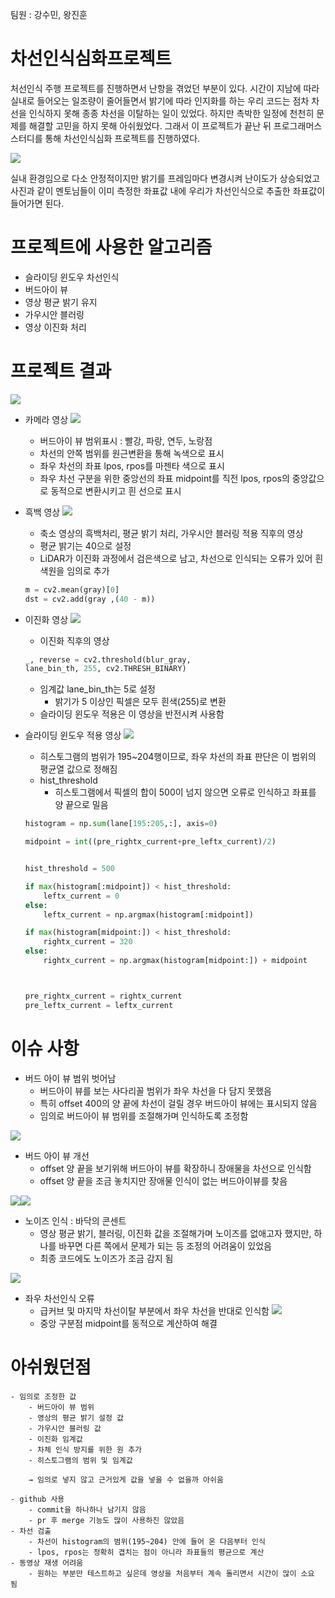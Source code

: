 팀원 : 강수민, 왕진훈

# 차선인식심화프로젝트
처선인식 주행 프로젝트를 진행하면서 난항을 겪었던 부분이 있다. 시간이 지남에 따라 실내로 들어오는 일조량이 줄어들면서 밝기에 따라 인지화를 하는 우리 코드는 점차 차선을 인식하지 못해 종종 차선을 이탈하는 일이 있었다. 하지만 촉박한 일정에 천천히 문제를 해결할 고민을 하지 못해 아쉬웠었다. 그래서 이 프로젝트가 끝난 뒤 프로그래머스 스터디를 통해 차선인식심화 프로젝트를 진행하였다. 


![](2022-04-17-14-37-57.png)

실내 환경임으로 다소 안정적이지만 밝기를 프레임마다 변경시켜 난이도가 상승되었고 사진과 같이 멘토님들이 이미 측정한 좌표값 내에 우리가 차선인식으로 추출한 좌표값이 들어가면 된다.

# 프로젝트에 사용한 알고리즘

- 슬라이딩 윈도우 차선인식
- 버드아이 뷰
- 영상 평균 밝기 유지
- 가우시안 블러링
- 영상 이진화 처리

# 프로젝트 결과
![](2022-04-17-14-45-05.png)
- 카메라 영상
![](2022-04-17-14-46-08.png)
    - 버드아이 뷰 범위표시 : 빨강, 파랑, 연두, 노랑점
    - 차선의 안쪽 범위를 원근변환을 통해 녹색으로 표시
    - 좌우 차선의 좌표 lpos, rpos를 마젠타 색으로 표시
    - 좌우 차선 구분을 위한 중앙선의 좌표 midpoint를 직전 lpos, rpos의 중앙값으로 동적으로 변환시키고 흰 선으로 표시

- 흑백 영상
![](2022-04-17-14-48-24.png)
    - 축소 영상의 흑백처리, 평균 밝기 처리, 가우시안 블러링 적용 직후의 영상
    - 평균 밝기는 40으로 설정
    - LiDAR가 이진화 과정에서 검은색으로 남고, 차선으로 인식되는 오류가 있어 흰색원을 임의로 추가
    ```python
    m = cv2.mean(gray)[0]
    dst = cv2.add(gray ,(40 - m))
    ```

- 이진화 영상
![](2022-04-17-14-50-16.png)
    - 이진화 직후의 영상
     ```python
    _, reverse = cv2.threshold(blur_gray,
     lane_bin_th, 255, cv2.THRESH_BINARY)
    ```
    - 임계값 lane_bin_th는 5로 설정
        - 밝기가 5 이상인 픽셀은 모두 흰색(255)로 변환
    - 슬라이딩 윈도우 적용은 이 영상을 반전시켜 사용함
   
- 슬라이딩 윈도우 적용 영상
![](2022-04-17-14-52-23.png)
    - 히스토그램의 범위가 195~204행이므로, 좌우 차선의 좌표 판단은 이 범위의 평균열 값으로 정해짐
    - hist_threshold
        - 히스토그램에서 픽셀의 합이 500이 넘지 않으면 오류로 인식하고 좌표를 양 끝으로 밀음 
    ```python
    histogram = np.sum(lane[195:205,:], axis=0)     
    
    midpoint = int((pre_rightx_current+pre_leftx_current)/2)


    hist_threshold = 500

    if max(histogram[:midpoint]) < hist_threshold:
        leftx_current = 0 
    else:
        leftx_current = np.argmax(histogram[:midpoint])

    if max(histogram[midpoint:]) < hist_threshold:
        rightx_current = 320
    else:
        rightx_current = np.argmax(histogram[midpoint:]) + midpoint

    

    pre_rightx_current = rightx_current
    pre_leftx_current = leftx_current
    ```
# 이슈 사항
- 버드 아이 뷰 범위 벗어남
    - 버드아이 뷰를 보는 사다리꼴 범위가 좌우 차선을 다 담지 못했음
    - 특히 offset 400의 양 끝에 차선이 걸릴 경우 버드아이 뷰에는 표시되지 않음 
    - 임의로 버드아이 뷰 범위를 조절해가며 인식하도록 조정함

![](2022-04-17-14-56-56.png)

- 버드 아이 뷰 개선
    - offset 양 끝을 보기위해 버드아이 뷰를 확장하니 장애물을 차선으로 인식함
    - offset 양 끝을 조금 놓치지만 장애물 인식이 없는 버드아이뷰를 찾음

![](2022-04-17-14-58-23.png)![](2022-04-17-14-58-48.png)

- 노이즈 인식 : 바닥의 콘센트
    - 영상 평균 밝기, 블러링, 이진화 값을 조절해가며 노이즈를 없애고자 했지만, 하나를 바꾸면 다른 쪽에서 문제가 되는 등 조정의 어려움이 있었음
    - 최종 코드에도 노이즈가 조금 감지 됨

![](2022-04-17-15-00-09.png)

- 좌우 차선인식 오류
    - 급커브 및 마지막 차선이탈 부분에서 좌우 차선을 반대로 인식함
![](2022-04-17-15-00-53.png)
    - 중앙 구분점 midpoint를 동적으로 계산하여 해결

# 아쉬웠던점
    - 임의로 조정한 값
        - 버드아이 뷰 범위
        - 영상의 평균 밝기 설정 값
        - 가우시안 블러링 값
        - 이진화 임계값
        - 차체 인식 방지를 위한 원 추가
        - 히스토그램의 범위 및 임계값
        
        → 임의로 넣지 않고 근거있게 값을 넣을 수 없을까 아쉬움
        
    - github 사용
        - commit을 하나하나 남기지 않음
        - pr 후 merge 기능도 많이 사용하진 않았음
    - 차선 검출
        - 차선이 histogram의 범위(195~204) 안에 들어 온 다음부터 인식
        - lpos, rpos는 정확히 겹치는 점이 아니라 좌표들의 평균으로 계산
    - 동영상 재생 어려움
        - 원하는 부분만 테스트하고 싶은데 영상을 처음부터 계속 돌리면서 시간이 많이 소요 됨
